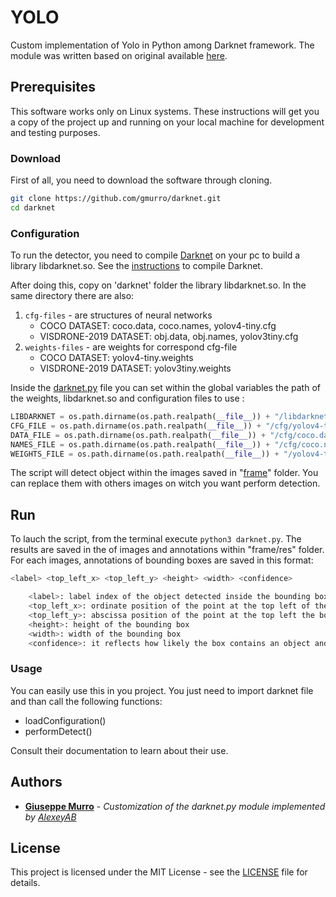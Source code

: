 # YOLO

Custom implementation of Yolo in Python among Darknet framework.
The module was written based on original available [here](https://github.com/AlexeyAB/darknet/blob/master/darknet.py).

## Prerequisites

This software works only on Linux systems.
These instructions will get you a copy of the project up and running on your local machine for development and testing purposes.

### Download

First of all, you need to download the software through cloning.

```sh
git clone https://github.com/gmurro/darknet.git
cd darknet
```

### Configuration

To run the detector, you need to compile [Darknet](https://github.com/AlexeyAB/darknet) on your pc to build a library libdarknet.so.
See the [instructions](https://github.com/gmurro/darknet/blob/master/INSTRUCTIONS.md) to compile Darknet.

After doing this, copy on 'darknet' folder the library libdarknet.so.
In the same directory there are also: 
1. `cfg-files` - are structures of neural networks 
    * COCO DATASET: coco.data, coco.names, yolov4-tiny.cfg
    * VISDRONE-2019 DATASET: obj.data, obj.names, yolov3tiny.cfg
2. `weights-files` - are weights for correspond cfg-file
    * COCO DATASET: yolov4-tiny.weights
    * VISDRONE-2019 DATASET: yolov3tiny.weights
        
Inside the [darknet.py](https://github.com/gmurro/darknet/blob/master/darknet.py) file you can set within the global variables the path of the weights, libdarknet.so and configuration files to use :  
```python
LIBDARKNET = os.path.dirname(os.path.realpath(__file__)) + "/libdarknet.so"
CFG_FILE = os.path.dirname(os.path.realpath(__file__)) + "/cfg/yolov4-tiny.cfg"
DATA_FILE = os.path.dirname(os.path.realpath(__file__)) + "/cfg/coco.data"
NAMES_FILE = os.path.dirname(os.path.realpath(__file__)) + "/cfg/coco.names"
WEIGHTS_FILE = os.path.dirname(os.path.realpath(__file__)) + "/yolov4-tiny.weights"
```

The script will detect object within the images saved in "[frame](https://github.com/gmurro/darknet/tree/master/frame)" folder.
You can replace them with others images on witch you want perform detection.

## Run

To lauch the script, from the terminal execute `python3 darknet.py`. 
The results are saved in the of images and annotations within "frame/res" folder.
For each images, annotations of bounding boxes are saved in this format:

```sh
<label> <top_left_x> <top_left_y> <height> <width> <confidence>

    <label>: label index of the object detected inside the bounding box
    <top_left_x>: ordinate position of the point at the top left of the bounding box
    <top_left_y>: abscissa position of the point at the top left the bounding box
    <height>: height of the bounding box
    <width>: width of the bounding box
    <confidence>: it reflects how likely the box contains an object and how accurate is the boundary box
```

### Usage

You can easily use this in you project. You just need to import darknet file and than call the following functions:
* loadConfiguration()
* performDetect()

Consult their documentation to learn about their use.

## Authors

* **[Giuseppe Murro](https://github.com/gmurro)** - _Customization of the darknet.py module implemented by [AlexeyAB](https://github.com/AlexeyAB)_ 

## License

This project is licensed under the MIT License - see the [LICENSE](https://github.com/gmurro/darknet/blob/master/LICENSE.md) file for details.
